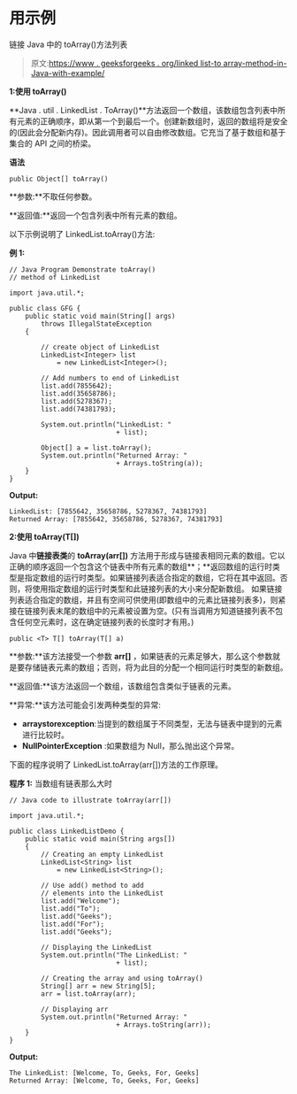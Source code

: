 # 用示例

链接 Java 中的 toArray()方法列表

> 原文:[https://www . geeksforgeeks . org/linked list-to array-method-in-Java-with-example/](https://www.geeksforgeeks.org/linkedlist-toarray-method-in-java-with-example/)

**1:使用 toArray()**

**Java . util . LinkedList . ToArray()**方法返回一个数组，该数组包含列表中所有元素的正确顺序，即从第一个到最后一个。创建新数组时，返回的数组将是安全的(因此会分配新内存)。因此调用者可以自由修改数组。它充当了基于数组和基于集合的 API 之间的桥梁。

**语法**

```
public Object[] toArray()
```

**参数:**不取任何参数。

**返回值:**返回一个包含列表中所有元素的数组。

以下示例说明了 LinkedList.toArray()方法:

**例 1:**

```
// Java Program Demonstrate toArray()
// method of LinkedList

import java.util.*;

public class GFG {
    public static void main(String[] args)
        throws IllegalStateException
    {

        // create object of LinkedList
        LinkedList<Integer> list
            = new LinkedList<Integer>();

        // Add numbers to end of LinkedList
        list.add(7855642);
        list.add(35658786);
        list.add(5278367);
        list.add(74381793);

        System.out.println("LinkedList: "
                           + list);

        Object[] a = list.toArray();
        System.out.println("Returned Array: "
                           + Arrays.toString(a));
    }
}
```

**Output:**

```
LinkedList: [7855642, 35658786, 5278367, 74381793]
Returned Array: [7855642, 35658786, 5278367, 74381793]

```

**2:使用 toArray(T[])**

Java 中**链接表类**的 **toArray(arr[])** 方法用于形成与链接表相同元素的数组。它以正确的顺序返回一个包含这个链表中所有元素的数组**；**返回数组的运行时类型是指定数组的运行时类型。如果链接列表适合指定的数组，它将在其中返回。否则，将使用指定数组的运行时类型和此链接列表的大小来分配新数组。
如果链接列表适合指定的数组，并且有空间可供使用(即数组中的元素比链接列表多)，则紧接在链接列表末尾的数组中的元素被设置为空。(只有当调用方知道链接列表不包含任何空元素时，这在确定链接列表的长度时才有用。)

```
public <T> T[] toArray(T[] a)
```

**参数:**该方法接受一个参数 **arr[]** ，如果链表的元素足够大，那么这个参数就是要存储链表元素的数组；否则，将为此目的分配一个相同运行时类型的新数组。

**返回值:**该方法返回一个数组，该数组包含类似于链表的元素。

**异常:**该方法可能会引发两种类型的异常:

*   **arraystorexception**:当提到的数组属于不同类型，无法与链表中提到的元素进行比较时。
*   **NullPointerException** :如果数组为 Null，那么抛出这个异常。

下面的程序说明了 LinkedList.toArray(arr[])方法的工作原理。

**程序 1:** 当数组有链表那么大时

```
// Java code to illustrate toArray(arr[])

import java.util.*;

public class LinkedListDemo {
    public static void main(String args[])
    {
        // Creating an empty LinkedList
        LinkedList<String> list
            = new LinkedList<String>();

        // Use add() method to add
        // elements into the LinkedList
        list.add("Welcome");
        list.add("To");
        list.add("Geeks");
        list.add("For");
        list.add("Geeks");

        // Displaying the LinkedList
        System.out.println("The LinkedList: "
                           + list);

        // Creating the array and using toArray()
        String[] arr = new String[5];
        arr = list.toArray(arr);

        // Displaying arr
        System.out.println("Returned Array: "
                           + Arrays.toString(arr));
    }
}
```

**Output:**

```
The LinkedList: [Welcome, To, Geeks, For, Geeks]
Returned Array: [Welcome, To, Geeks, For, Geeks]

```